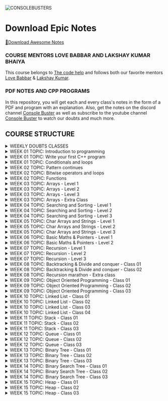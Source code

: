 ![CONSOLEBUSTERS](https://res.cloudinary.com/dkbtmzdtt/image/upload/v1694111744/MYYYYYY/DES_eugygl.png)

# Download Epic Notes

[📩Download Awesome Notes](https://drive.google.com/drive/folders/1y5ASkbzXW6C5Owx7J_qKjy4QltgBvb4I?usp=drive_link)

### COURSE MENTORS LOVE BABBAR AND LAKSHAY KUMAR BHAIYA

This course belongs to [The code help](https://www.thecodehelp.in) and follows both our favorite mentors [Love Babbar](https://www.linkedin.com/in/love-babbar-38ab2887/) & [Lakshay Kumar](https://www.linkedin.com/in/lakshayk12/).

### PDF NOTES AND CPP PROGRAMS

In this repository, you will get each and every class's notes in the form of a PDF and program with an explanation. Also, get the notes on the discord channel [Console Buster](https://discord.gg/naQUPVWvSs) as well as subscribe to the youtube channel [Console Buster](https://www.youtube.com/@ConsoleBusters) to watch our doubts and much more.

## COURSE STRUCTURE

<details>
  <summary>WEEKLY DOUBTS CLASSES</summary>

```bash

✅WEEK 06
	DOUBT 01: Lower and upper bound for sorted array
	DOUBT 02: Remove All Occurrences of a Substring (Leetcode-1910)
	DOUBT 03: Majority Element (Leetcode-169)

```

</details>

<details>
  <summary>WEEK 01 TOPIC: Introduction to programming</summary>

```bash

CLASS NOTES: 01
	1. How to approach a problem
	2. What is pseudocode and flowchart

CLASS HOMEWORK: 01
	1. Examples of pseudocode and flowchart


```

</details>

<details>
  <summary>WEEK 01 TOPIC: Write your first C++ program</summary>

```bash

CLASS NOTES: 02
	1. Why do we need programming language
	2. How compiler and interpreter work
    	3. Where to code
    	4. Lets write down the first code
    	5. Print Love Babbar
    	6. Variables and data types
    	7. How data is stored
    	8. Signed and unsigned data
    	9. Operators in C++

CLASS HOMEWORK: 02
	1. 32 bits VS 64 bit architecture
    	2. Typecasting: implicit and explicit
    	3. Number system: binary to decimal


```

</details>

<details>
  <summary>WEEK 01 TOPIC: Conditionals and loops</summary>

```bash

CLASS NOTES: 03
	1. Conditional statements
	2. Loop statements
    	Pattern 1: Square pattern
    	Pattern 2: Rectangle pattern
    	Pattern 3: Hollow Rectangle pattern
    	Pattern 4: Half Pyramid pattern
    	Pattern 5: Inverted Half Pyramid pattern
    	Pattern 6: Numeric Half Pyramid pattern
    	Pattern 7: Inverted Numeric Half Pyramid pattern

CLASS HOMEWORK: 03
	0. All flowcharts are converted into CPP programs
	1. Multiply two numbers by taking input from user
    	2. Find the perimeter of a triangle
    	3. Find the simple interest
    	4. Find the compound interest
    	5. Print counting from n to 1
    	6. Find the factorial of a number
    	7. Check if number is prime or not
    	8. Check valid triangle or not
    	9. Print max of three numbers


```

</details>

<details>
  <summary>WEEK 02 TOPIC: Pattern continues</summary>

```bash

CLASS NOTES: 04
	Pattern 08: Full Pyramid
	Pattern 09: Inverted Full Pyramid
    	Pattern 10: Dimond Pattern
    	Pattern 11: Hollow Full Pyramid
    	Pattern 12: Inverted Hollow Full Pyramid
    	Pattern 13: Hollow Diamond pattern
    	Pattern 14: Flipped Solid Diamond pattern
    	Pattern 15: Fancy pattern 1
    	Pattern 17: Inverted Hollow Half Pyramid
    	Pattern 19: Fancy pattern 4

CLASS HOMEWORK: 04
	Pattern 16: Fancy pattern 2
	Pattern 18: Fancy pattern 3 -> Numerical Hollow Half Pyramid
    	Pattern 20: Numeric Hollow Inverted Half Pyramid
    	Pattern 21: Numeric Palindrome Equilateral Pyramid
    	Pattern 22: Fancy pattern 5
    	Pattern 23: Solid Half Diamond
    	Pattern 24: Floyd Triangle
    	Pattern 25: Butterfly Pattern


```

</details>

<details>
  <summary>WEEK 02 TOPIC: Bitwise operators and loops</summary>

```bash

CLASS NOTES: 05
	1. Bitwise operators
	2. Left and right shift operators
    	3. Pre/post increment and decrement operators
    	4. Break and continue keyword
    	5. Variable scoping
    	6. Operator precedence table

CLASS HOMEWORK: 05
	1. All homework programs
	2. Why global variables are bad practice

```

</details>

<details>
  <summary>WEEK 02 TOPIC: Functions</summary>

```bash

CLASS NOTES: 06
	1. What is function
	2. Function call stack
    	3. Write a function to print sum of 3 numbers
    	4. Write a function to return sum of 3 numbers
    	5. Find maximum of three numbers
    	6. Counting from 1 to N
	7. Check prime or not prime number
	8. Check number is even or odd
	9. Sum of all numbers upto 1 to N
	10. Sum of all even numbers upto 1 to N

CLASS HOMEWORK: 06
	1. Function to find area of circle
	2. Function to find factorial of a number
    	3. Print all prime numbers from 1 to N
    	4. Print all digits of an integer
    	5. Creating a number using digits
    	6. Print binary representation of a decimal number
	7. Convert KM into Miles
	8. Convert farenheit to celcius
	9. Count all set bits of a number
	10. Check even/odd using bitwise operator

```

</details>

<details>
  <summary>WEEK 03 TOPIC: Arrays - Level 1</summary>

```bash

CLASS NOTES: 07
	1. What is array
	2. Why do we need of array
    	3. Create an array
    	4. Symbol table
    	5. Address operator and sizeof operator
    	6. Array initialization
	7. Bad practice with array size
	8. Array indexing
	9. Access elements of array
	10. Taking input in an array
	11. Meaning of arr[i] (FORMULA)
	12. Updating array with example
	13. Linear search in an array
	14. Array and function
	15. Programs
	    a.) Count 0's and 1's in an array
	    b.) Minimum and maximum number in an array
	    c.) Reverse an array (Two pointer approach)
	    d.) Extreme print an array

CLASS HOMEWORK: 07
	1. No homework

```

</details>

<details>
  <summary>WEEK 03 TOPIC: Arrays - Level 2</summary>

```bash

CLASS NOTES: 08
	1. Function pass by value
	2. Function pass by reference
    	3. Array and function (pass by reference)
    	4. Program 01: Find unique element
    	5. Program 02: Print all pairs
    	6. Program 03: Print all triplets
	7. Program 04: Sort 0's and 1's
	8. Introduction to time and space complexity

CLASS HOMEWORK: 08
	1. Program 05: Shift array's element by one (Right to left)
	2. Program 06: Shift array's element by two (Right to left)
	3. HW 01: Shift array's element by one (Left to right)

```

</details>

<details>
  <summary>WEEK 03 TOPIC: Arrays - Level 3</summary>

```bash

CLASS NOTES: 09
	1. 2D-Array
	2. Create 2D-Array
    	3. Initialize 2D-Array
    	4. Access 2D-Array's elements
    	5. How 2D-Array stored in memory
    	6. Print 2D-Array row wise
	7. Print 2D-Array column wise
	8. Taking input from user in 2D-Array
	9. Linear Search in 2D-Array
	10. Maximum and Minimum in 2D-Array
	11. Print row wise and column wise sum of 2D-Array
	12. Sum of principal diagonal elements of a matrix
	13. Transpose of a matrix
	14. Vector Notes
	15. Jagged Array

CLASS HOMEWORK: 09
	1. Column wise sum of a 2D-Array
	2. Sum of secondary diagonal elements

```

</details>

<details>
  <summary>WEEK 03 TOPIC: Arrays - Extra Class</summary>

```bash

CLASS NOTES: 10
	1. Moving All Negative Number to the Left Side of an Array
	2. Sort Colors (Leetcode-75)
    	3. Rotate Array (Leetcode-189)
    	4. Missing Number (Leetcode-268)
    	5. Row with maximum ones (VVIimp Leetcode-2643)
    	6. Rotate Image by 90 degree (VVImp Leetcode-48)

CLASS HOMEWORK: 10
	1. Re-arrange array elements (Leetcode-2149)
	2. Find Pivot Index (Leetcode-724)
	3. Find Duplicate Number (Leetcode-287)
	4. Missing Element From An Array With Duplicates (GFG)
	5. Find First Repeating Element (GFG)
	6. Common Element in 3 Sorted Array (GFG)
	7. Wave Print A Matrix (GFG)
	8. Spiral Print A Matrix (Leetcode-54)
	9. Factorial of A Large Number (GFG)
	10. Key Pair/Two Sum (GFG and Leetcode-1)
	11. Remove Duplicates From Sorted Array (Leetcode-26)
	12. Maximum Average Subarray 1 (Leetcode-643)
	13. Find Pivot Index with prefix sum approach (Leetcode-724)
	14. Missing Number with XOR operator (Leetcode-268)
	15. Add two numbers represented by two array (GFG Solved before Q.No. 9)

```

</details>

<details>
  <summary>WEEK 04 TOPIC: Searching and Sorting - Level 1</summary>

```bash

CLASS NOTES: 11
	1. Linear search
	2. Binary search (MONOTONIC ARRAY)
    	3. Time complexity of binary search
    	4. Rules of binary search
    	5. Find first occurrence of a number in sorted array
    	6. Find last occurrence of a number in sorted array
	7. Find total occurrence of a number in sorted array
	8. Find missing element in sorted array (GFG)
	9. Peak element/index in a mountain array (Leetcode-852)

CLASS HOMEWORK: 11
	1. Find pivot element (LeftSum equals to RightSum)(Leetcode-724)

```

</details>

<details>
  <summary>WEEK 04 TOPIC: Searching and Sorting - Level 2</summary>

```bash

CLASS NOTES: 12
	1. Find pivot element index from sorted and rotated array
	2. Search in a rotated and sorted array (Leetcode-33)
    	3. Sqrt of X (Leetcode-69)
	4. Binary search in 2D array (Leetcode-74)

CLASS HOMEWORK: 12
	1. Find sqrt of X upto N decimal place

```

</details>

<details>
  <summary>WEEK 04 TOPIC: Searching and Sorting - Level 3</summary>

```bash

CLASS NOTES: 13
	1. Divide two number using Binary search without using any / and % operator
	2. Binary search on nearly sorted array
    	3. Find the Number Occurring Odd Number of Times (Leetcode-540)

CLASS HOMEWORK: 13
	1. K-Diff Pairs in An Array (Leetcode-532)
	2. Find K-Closest Element (Leetcode-658)
	3. Exponential Search (Concept)
	4. Unbounded Binary Search (Concept)
	5. Book Allocation Problem (GFG & Code studio)
	6. Painters Partition Problem (GFG & Code studio)
	7. Aggressive Cows (GFG & Code studio)
	8. EKO SPOJ
	9. PRATA SPOJ
	10. Find SQRT of Integer N using Binary Search with K point decimal precision.
	11. Divide using Binary Search with K point decimal precision.
	12. Majority Element (Leetcode-169)


```

```bash

✅SORTINGS
	1. BUBBLE SORT
	2. SELECTION SORT
    	3. INSERTION SORT

✅CUTOM COMPARATOR
	1. SORT A VECTOR
	2. SORT VECTOR OF VECTOR

```

</details>

<details>
  <summary>WEEK 05 TOPIC: Char Arrays and Strings - Level 1</summary>

```bash

CLASS NOTES: 14

	✅CHAR ARRAYS
	1. What is char array
	2. ASCII CHARACTER CODE 256
    	3. Char array creation
	4. Taking input in char array
	5. Print and access char array
	6. Null char ASCII CODE
	7. Delimiter concept
	8. cin.getline(p1,p2) method
	9. Program 01: Length of string
	10. Program 02: Reverse string
	11. Program 03: Uppercase to lowercase and vice versa
	12. Program 04: Replace @ with the white space
	13. Program 05: Check palindrome

	✅STRINGS
	14. What is string?
	15. Creation of string
	16. Taking input in string
	17. Print string and access string by index
	18. getline(cin,name) method
	19. Char array Vs string
	20. Important predefined function of string
	->	Method 01:
	->	Method 02:
	->	Method 03:
	->	Method 04:
	->	Method 05:
	->	Method 06:
	->	Method 07:
	->	Method 08:
	->	Method 09:
	->	Method 10:


CLASS HOMEWORK: 14
	1. ASCII CHARACTER CODE 256
	2. Explore build in method from CPLUSHCPLUSH.COM

```

</details>

<details>
  <summary>WEEK 05 TOPIC: Char Arrays and Strings - Level 2</summary>

```bash

CLASS NOTES: 15
	1. Remove All Adjacent Duplicates In String (Leetcode-1047)
	2. Remove All Occurrences of a Substring (Leetcode-1910)
    	3. Valid Palindrome II (Leetcode-680)
	4. Palindromic Substrings (Leetcode-647)


CLASS HOMEWORK: 15
	1. Remove All Adjacent Duplicates in String II (Leetcode-1209)
	2. Minimum Time Difference (Leetcode-539)

```

</details>

<details>
  <summary>WEEK 05 TOPIC: Char Arrays and Strings - Level 3</summary>

```bash

CLASS NOTES: 16
	1. Decode the Message (Leetcode-2325)
	2. Minimum Amount of Time to Collect Garbage (Leetcode-2391)
    	3. Custom Sort String (Leetcode-791)
	4. Find and Replace Pattern (Leetcode-890)


CLASS HOMEWORK: 16
	1. Valid Anagram (Leetcode-245)
	2. Reverse Only Letters (Leetcode-917)
	3. Longest Common Prefix (Leetcode-14)
	4. Reverse Vowels of a String (Leetcode-345)
	5. Isomorphic Strings (Leetcode-205)
	6. Group Anagrams (Leetcode-49)
	7. Reorganise String
	8. Longest Palindromic Substring
	9. Find the Index of the First Occurrence in a String
	10. String to Integer (atoi)
	11. String Compression
	12. Integer to Roman
	13. Zig-zag Conversion
	14. Largest Number
	15. Remove All Adjacent Duplicates in String II (Leetcode-1209)
	16. Implement std::string::erase()
	17. Minimum Time Difference (Leetcode-539)
	18. Number of Laser Beams in a Bank (Leetcode-2125)

```

</details>

<details>
  <summary>WEEK 06 TOPIC: Basic Maths & Pointers - Level 1</summary>

```bash

CLASS NOTES: 17
	1. What is pointer
	2. Address operator
    	3. Creation of pointers
	4. Access pointer and dereference operator
	5. Declaration of pointer (5 Practice Questions)
	6. Pointer with array (4 Practice Questions)
	7. Char array and pointer (4 Practice Questions)


CLASS HOMEWORK: 17
	1. Why pointer size was coming 8 while printing
	2. why we can not do [arr = arr + 1;] in C++
	3. Wild pointer in C++
	4. Void pointer in C++
	5. Dangling pointer in C++
	6. Pointers imporatant doubt

BASIC MATHEMATICS FOR DSA
	PROGRAM 01: Count primes (Leetcode-204)
		APPROACH 01: Naive
		APPROACH 02: SQRT
		APPROACH 03: Sieve of Eratosthenes
		APPROACH 04: Segmented sieve
	PROGRAM 02: Find GCD/HCF using Euclids Algorithm (GFG)
	PROGRAM 03: Find LCM (GFG)
	CONCEPT 01: Modulo Arithmetic
	PROGRAM 04: Fast exponentiation (GFG)
		APPROACH 01: Naive solution
		APPROACH 02: Better solution
	PROGRAM 05: Modular Exponentiation for large numbers (GFG)
	PROGRAM 06: Optimising Sieve of Eratosthenes
	PROGRAM 07: Segmented Sieve (GFG)
	PROGRAM 08: HW🔗Product of primes (GFG)

```

</details>
<details>
  <summary>WEEK 06 TOPIC: Basic Maths & Pointers - Level 2</summary>

```bash

CLASS NOTES: 18
	1. Array of pointer
	2. Pointer to an array
    	3. Pointer with functions
	4. Pointer to pointer (3 Practice Questions)
	5. Pass by value
	6. Pass by reference
	7. MCQs on pointers practice

```

</details>

<details>
  <summary>WEEK 07 TOPIC: Recursion - Level 1</summary>

```bash

CLASS NOTES: 19
	1. Bookish definition of recursion
	2. Love Bhaiyas definition of recursion
    	3. Recursion mandatory terms
	4. Factorial of n number
	5. How recursion work and function call stack
	6. Why base case important (Due to Stack Overflow)
	7. Reverse counting from n to 1
	8. Tail and head recursion
	9. Pow(2,N)
	10. Recursive tree
	11. Fibonacci series
	12. Return sum from n to 1

CLASS HOMEWORK: 19
	1. Time and space complexity of recursion

```

</details>

<details>
  <summary>WEEK 07 TOPIC: Recursion - Level 2</summary>

```bash

CLASS NOTES: 20
	1. Climbing stairs (Leetcode-70)
	2. Print array
	3. Search in array
	4. Minimum in array
	5. Arrays even elements stored in vector
	6. Double each element
	7. Find in Array
	8. Print index of all occurrence of target
	9. Return vector with all occurrences of target
	10. Print the digits of the number

CLASS HOMEWORK: 20
	1. Print the Fibonacci series using an iterative method
	2. Maximum in an array
	3. Print number of digits
	4. Find target in string and print it's target indices

```

</details>

<details>
  <summary>WEEK 07 TOPIC: Recursion - Level 3</summary>

```bash

CLASS NOTES: 21
	1. Check array sorted or not
	2. Binary search recursive solution
	3. Pattern 01: Include and exclude pattern
		✅Problem: Subsequence of string
	4. Pattern 02: Exploring all possible ways pattern
		✅Problem: Maximize the cost segment (GFG)
	5. Coin change (Leetcode-322)
	6. House Robber (Leetcode-198)

CLASS HOMEWORK: 21
	1. Last occurrence of a char
	2. Reverse a String
	3. Add Two Strings (Integer stored as String)
	4. Palindrome Check
	5. Print all Subarray
	6. Remove all Occurrence of a Substring
	7. Buy and sell stocks
	8. House Robbery problem
	9. Integer to English words
	10. Wild Card Matching
	11. Perfect Square
	12. Minimum Cost for Tickets
	13. Number of Dice Roll with Target Sum

```

</details>

<details>
  <summary>WEEK 08 TOPIC: Backtracking & Divide and conquer - Class 01</summary>

```bash

CLASS NOTES: 22
	1. Divide and conquer algorithm
	2. Merge sort
	3. Merge two sorted array
	4. Stack and heap memory
	5. Time complexity of merge sort
	6. Quick sort algorithm

CLASS HOMEWORK: 22
	1. Space complexity of merge sort
	2. Inversion count in Array using Merge Sort

```

</details>

<details>
  <summary>WEEK 08 TOPIC: Backtracking & Divide and conquer - Class 02</summary>

```bash

CLASS NOTES: 23
	1. What is backtracking?
	2. Permutation of string
	3. Rat in a maze

CLASS HOMEWORK: 23
	1. Count inversion
	2. In-place merge sort
	3. Maximum Subarray
	4. Combination sum problem
	5. Combination sum problem - II
	6. Permutation - II
	7. Beautiful Arrangement
	8. Distribute Repeating Integers

```

</details>

<details>
  <summary>WEEK 08 TOPIC: Recursion marathon - Extra class</summary>

```bash

CLASS NOTES: 24
	1. Maximum sum of nod - adjacent element - House Robber (Leetcode-198)
	2. House Robber II (Leetcode-213)
	3. Count Derangements (GFG)
	4. Painting Fence Algorithm (GFG)
	5. Edit distance (Leetcode-72)
	6. Maximal Square (Leetcode-221)

CLASS HOMEWORK: 24
	1. 0/1 Knapsack Problem (GFG)
	2. Minimum Score Triangulation of Polygon (Leetcode-1039)
	3. Number of Dice Rolls With Target Sum (Leetcode-1155)

```

</details>

<details>
  <summary>WEEK 09 TOPIC: Object Oriented Programming - Class 01</summary>

```bash

CLASS NOTES: 25
	1. Local and global variable
	2. Memory layout of a program
	3. Functional programming
	4. Object oriented programming
	5. Class
	6. Object
	7. Access modifiers
	8. Constructor
	9. Polymorphism
	10. This pointer
	11. Stack and Heap memory allocation
	(Static and Dynamic Allocation of memory)
	12. Padding concept

CLASS HOMEWORK: 25
	1. Const keyword
	2. Default argument
	3. Initialization list
	4. MACROS
	5. Static keyword in class
		- How does class work
		- Static data members
		- Static member function

```

</details>

<details>
  <summary>WEEK 09 TOPIC: Object Oriented Programming - Class 02</summary>

```bash

CLASS NOTES: 26
	1. Copy constructor
	2. Life cycle of an object
	3. Destructor
	4. Getter and setter method
	5. Abstraction (One Pillar of OOPS)
	5.1. Encapsulation
	5.1.1 Perfect encapsulation
	5.2 Inheritance
	5.2.1 Mode of inheritance table
	5.2.2 Type of inheritance
	5.2.2.1 Single inheritance
	5.2.2.2 Multilevel inheritance
	5.2.2.3 Hierarchical inheritance
	5.2.2.4 Multiple inheritance
	5.2.2.5 Diamond Problem (Hybrid inheritance)
	5.2.2.5.1 Sol 01: Scope resolution
	5.2.2.5.2 Sol 02: Using virtual
	5.3 Polymorphism
	5.3.1 Static/compile time polymorphism
	5.3.1.1 Function overloading
	5.3.1.2 Constructor overloading
	5.3.1.3 Operator overloading
	5.3.1 Run time polymorphism

CLASS HOMEWORK: 26
	1. Shallow vs deep copy
	2. Can constructor be made private
	3. Friend keyword in C++
```

</details>

<details>
  <summary>WEEK 09 TOPIC: Object Oriented Programming - Class 03</summary>

```bash

CLASS NOTES: 27
	1. Run time polymorphism

CLASS HOMEWORK: 27
	1. Virtual CTOR vs virtual DTOR
	2. Abstraction in C++
	3. Inline function

```

</details>

<details>
  <summary>WEEK 10 TOPIC: Linked List - Class 01</summary>

```bash

CLASS NOTES: 28
	1. What is a node?
	2. What is a linked list?
	3. Why use of linked list?
	4. Types of linked list
	5. Create a linked list and a node
	6. Print linked list
	7. Print the length of the linked list "Number of nodes"
	8. Insertion operations of SLL
		- Print linked list
		- Find length of linked list
		- Insert node at the head
		- Insert node at the tail
		- Insert at any position
	9. Create a tail

CLASS HOMEWORK: 28
	1. Insert at any position with the help of only one pointer "PREVIOUS"

```

</details>

<details>
  <summary>WEEK 10 TOPIC: Linked List - Class 02</summary>

```bash

CLASS NOTES: 29
	1. Deletion operations of SLL
		- Delete a node from the head
		- Delete a node from the tail
		- Delete a node from any position
	2. Double linked list
		- Print linked list
		- Find length of linked list
		- Insert node at the head
		- Insert node at the tail
		- Insert at any position
	3. Deletion operations of DLL
		- Delete a node from the head
		- Delete a node from the tail
		- Delete a node from any position

CLASS HOMEWORK: 29
	1. Circular linked list

```

</details>

<details>
  <summary>WEEK 10 TOPIC: Linked List - Class 03</summary>

```bash

CLASS NOTES: 30
	1. Reverse Linked List (Leetcode-206)
		- Approach 1: Iterative approach
		- Approach 2: Recursive approach
	2. Middle of the Linked List (Leetcode-876)
		- Approach 1: getLength and getMid
		- Approach 2: Slow and fast pointer "Hare & Tortoise" algorithm
		- Reasoning : Why this algorithm work
	3. Palindrome Linked List (Leetcode-234)
		- Approach 1: Optimal
		- Approach 2: Brute force
	4. Linked List Cycle (Leetcode-141)
		- Approach 1: Using STL map

```

</details>

<details>
  <summary>WEEK 10 TOPIC: Linked List - Class 04</summary>

```bash

CLASS NOTES: 31
	1. Linked List Cycle (Leetcode-141)
		- Approach 1: Fast and slow algorithm
		- Reasoning : Why this algorithm work
	2. Starting point of loop (Leetcode-142)
		- Approach 1: Fast and slow algorithm
		- Reasoning : Why this algorithm work
	3. Remove loop (GFG)
		- Approach 1: Fast and slow algorithm
	4. Add 1 to a linked list (GFG)
	5. Reverse Nodes in k-Group (Leetcode-25)
		- Approach 1: Recursive approach
	6. Remove Duplicates from Sorted List (Leetcode-83)

CLASS HOMEWORK: 31
	1. Merge Two Sorted Lists (Leetcode-21)
	2. Sort Lists using Merge Sort (Leetcode-148)
	3. Intersection of Two Linked Lists (Leetcode-160)
	4. Delete N Nodes after M Nodes (GFG)
	5. Print kth Node from the End (Hackerrank)
	6. Flatten Linked List (GFG)
	7. Copy List with Random Pointer (Leetcode-138)
	8. Rotate List (Leetcode-61)
	9. Odd Even Linked List (Leetcode-328)
	10. Find Minimum and Maximum Number of Nodes Between Critical Points (Leetcode-2048)
	11. Merge Nodes in between Zeros (Leetcode-2181)
	12. Add two linked list (Leetcode-442)
	13. Sort 0, 1, 2 in linked list (GFG)
	14. ARTICLE: Quick Sort Algorithm is best for array or linked list?
	15. ARTICLE: Merge Sort Algorithm is best for array or linked list?

```

</details>

<details>
  <summary>WEEK 11 TOPIC: Stack - Class 01</summary>

```bash

CLASS NOTES: 32
	1. What is stack?
	2. Stack implementation using dynamic array
	   - push() method
	   - pop() method
	   - isEmpty() method
	   - getTop() method
	   - getSize() method
	   - Important corner cases: overflow and underflow
	3. Problem 1: Reverse string using stack
	4. Problem 2: Middle element of a stack
		- Approach 1: Recursion and backtracking
	5. Problem 3: Insert at bottom of a stack
		- Approach 1: Recursion and backtracking
	6. Problem 4: Reverse a stack
		- Approach 1: Recursion and backtracking
	7. Problem 5: Insert in a sorted stack
		- Approach 1: Recursion and backtracking
	8. Problem 6: Sort a stack
		- Approach 1: Recursion and backtracking

```

</details>

<details>
  <summary>WEEK 11 TOPIC: Stack - Class 02</summary>

```bash

CLASS NOTES: 33
	1. Problem 1: Implementation of Two Stack in an Array
	2. Problem 2: Valid Parentheses (Leetcode-20)
	3. Problem 3: Remove Redundant Brackets

```

</details>

<details>
  <summary>WEEK 11 TOPIC: Stack - Class 03</summary>

```bash

CLASS NOTES: 34
	Problem 1: Implement a minStack (Leetcode-155)
	Problem 2: Next smaller element
	Problem 3: Prev smaller element
	Problem 4: Largest Rectangle Area in Histogram (Leectcode-84)

CLASS HOMEWORK: 34
	1. Minimum Bracket Reversal
	2. Remove All Adjacent Duplicates In String
	3. Celebrity Problem
	4. Next greater element in Linked List (Leetcode)
	5. N Stacks in an Array
	6. Online Stock Span (Leetcode)
	7. Check If Word Is Valid After Substitutions (Leetcode)
	8. Decode Strings (Leetcode)
	9. Car Fleet I (Leetcode)
	10. Car Fleet - II (Leetcode)
	11. Simplify Path (Leetcode)
	12. Max rectangle in Binary Matrix with all 1s
	13. Daily Temperatures
	14. Remove K Digits
	15. Minimum Add To Make Parentheses Valid
	16. Longest Valid Parentheses
	17. Asteroid Collision
	18. Design Browser History
	19. Final Prices With a Special Discount in a Shop (Leetcode-1475)

```

</details>

<details>
  <summary>WEEK 12 TOPIC: Queue - Class 01</summary>

```bash

CLASS NOTES: 35
	1. What is Queue and STL Queue
	2. Queue Implementation using a Dynamic Array
	3. Circular Queue Implementation
	4. Circular Doble Ended Queue Implementation

```

</details>

<details>
  <summary>WEEK 12 TOPIC: Queue - Class 02</summary>

```bash

CLASS NOTES: 36
	1. Reverse a queue
	2. Reverse 'k' element in a queue ⭐
	3. Interleave first and second half of a queue
	4. First negative integer in every window of 'k' ⭐

```

</details>

<details>
  <summary>WEEK 12 TOPIC: Queue - Class 03</summary>

```bash

CLASS NOTES: 37
	1. First Non Repeating/Unique Character in a String (Leetcode-387)
	2. Gas Station (Leetcode-134)
	3. Sliding Window Maximum (Leetcode-239)

HOMEWORK NOTES: 37
	1. Implement Queue using Stack
	2. Implement Stacks using Queue
	3. Implement "K" queues in an array
	4. Sum of min/max element of all subarray of size "k"
	5. Number of Recent Calls
	6. First Unique Character in a String
	7. Number of People Aware of a Secret
	8. Maximum Sum Circular Subarray
	9. Find the Winner of the Circular Game
	10. Reveal Cards In Increasing Order
	11. Product of the Last K Numbers
	12. Longest Continuous Subarray With Absolute Diff Less Than or Equal to Limit
	13. Delivering Boxes from Storage to Ports

```

</details>

<details>
  <summary>WEEK 13 TOPIC: Binary Tree - Class 01</summary>

```bash
CLASS NOTES: 38
	1. What is a binary tree
	2. Terms of binary tree
	3. Implementation of binary tree
	4. Three binary tree traversals
		I. Pre-order traversal
		II. In order traversal
		III. Post order traversal
	5. Level order traversal in a line
	6. Level order traversal in level wise
	7. Height of a binary tree (Leetcode-104)
	8. Diameter of binary tree (Leetcode-543)

HOMEWORK NOTES: 38
	1. Generics tree
	2. READ ARTICLE: Skew tree
	3. READ ARTICLE: BFS and DFS Algorithm
	4. READ ARTICLE: Complete and perfect binary tree

```

</details>

<details>
  <summary>WEEK 13 TOPIC: Binary Tree - Class 02</summary>

```bash
CLASS NOTES: 39
	1. Balanced Binary Tree (Leetcode-110)
	2. Lowest Common Ancestor of a Binary Tree (Leetcode-236)
	3. Path Sum (Leetcode-112)
	4. Path Sum II (Leetcode-113)
	5. K-th ancestor of a node in Binary Tree (GFG)
	6. Construct Binary Tree from Inorder and Preorder Traversal (Leetcode-105)
	7. Construct Binary Tree from Inorder and Postorder Traversal (Leetcode-106)

HOMEWORK NOTES: 39
	1. K-th ancestor of a node in Binary Tree (GFG)

```

</details>

<details>
  <summary>WEEK 13 TOPIC: Binary Tree - Class 03</summary>

```bash
CLASS NOTES: 40
	1. Left view of binary tree
	2. Right view of binary tree
	3. Top view of binary tree
	4. Bottom view of binary tree
	5. Boundary traversal of binary tree

HOMEWORK NOTES: 40
	1. FW to find diameter of binary tree
	2. FW to find height balanced tree
	3. Check two trees are identical
	4. Symmetric Tree (Mirror Subtrees)
	5. Zig-zag traversal
	6. Transform to sum tree
	7. Diagonal Traversal
	8. Vertical Traversal
	9. K-Sum Paths
	10. Morris Traversal
	11. Flatten a binary tree into LinkedList
	12. Sum of longest bloodline of tree
	13. Maximum sum of non-adjacent nodes
	14. Burning Tree
	15. Find Duplicate Sumtrees
	16. Left view of binary tree using level order traversal

```

</details>

<details>
  <summary>WEEK 14 TOPIC: Binary Search Tree - Class 01</summary>

```bash
CLASS NOTES: 41
	1. What is binary search tree
	2. Create binary search tree
	3. Traversals of binary search tree
	4. Min and Max value in BST
	5. Target value present or not in BST
	6. Delete node from BST

```

</details>

<details>
  <summary>WEEK 14 TOPIC: Binary Search Tree - Class 02</summary>

```bash
CLASS NOTES: 42
	1. Construct BST from Inorder (GFG)
	2. Validate BST (Leetcode-98)
	3. Lowest Common Ancestor of a BST (Leetcode-235)
	4. Kth Smallest Element in a BST (Leetcode-230)
	5. Two Sum IV - Input is a BST (Leetcode-653)

```

</details>

<details>
  <summary>WEEK 14 TOPIC: Binary Search Tree - Class 03</summary>

```bash
CLASS NOTES: 43
	1. Convert BST into Sorted Double Linked List (IMP-QUESTION-INTERVIEW)
	2. Convert Sorted Double Linked List into BST (IMP-QUESTION-INTERVIEW)

HOMEWORK NOTES: 43
	1. Inorder Successor in BST
	2. Inorder Predecessor in BST
	3. Build BST using Preorder Traversal
	4. Brothers from Different roots
	5. Convert BST to a Balanced BST
	6. Find the Median of BST
	7. Check BST has Dead End
	8. Count BST Nodes lying in a Range
	9. Flatten BST to Sorted LL
	10. Replace elements with the least Greater elements to it Right
	11. Valid BST from Preorder
	12. Merge two BSTs

```

</details>

<details>
  <summary>WEEK 15 TOPIC: Heap - Class 01</summary>

```bash
CLASS NOTES: 44
	1. What is heap?
	2. Min and Max heap
	3. Insertion to heap
	4. Deletion from heap
	5. Heapify using recursion
	6. Convert array to heap
	7. Heap sort

```

</details>

<details>
  <summary>WEEK 15 TOPIC: Heap - Class 02</summary>

```bash
CLASS NOTES: 45
	1. C++ STL Priority Queue "MAX HEAP"
	2. C++ STL Priority Queue "MIN HEAP"
	3. Kth Smallest Element in an Array using Max Heap (GFG)
	4. Kth Largest Element in an Array using Min Heap (GFG)
	5. Check if a given Complete Binary Tree is a Max Heap or not? (GFG)
	6. Check Whether a Binary Tree is a Complete Binary Tree or Not? (Leetcode-958)
	7. Convert Given Combination of CBT and BST into a Valid Max Heap (GFG)

```

</details>

<details>
  <summary>WEEK 15 TOPIC: Heap - Class 03</summary>

```bash
CLASS NOTES: 46
	1. Merge K Sorted Arrays (GFG)
	2. Merge K Sorted Linked Lists (Leetcode-23)
	3. Smallest Range in K Lists (Leetcode-632)

```

</details>
